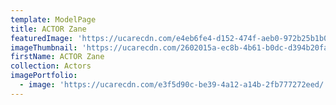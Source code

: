 ```yaml
---
template: ModelPage
title: ACTOR Zane
featuredImage: 'https://ucarecdn.com/e4eb6fe4-d152-474f-aeb0-972b25b1b0e1/'
imageThumbnail: 'https://ucarecdn.com/2602015a-ec8b-4b61-b0dc-d394b20fa22e/'
firstName: ACTOR Zane
collection: Actors
imagePortfolio:
  - image: 'https://ucarecdn.com/e3f5d90c-be39-4a12-a14b-2fb777272eed/'
---
```


